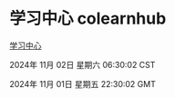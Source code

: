 # 学习中心 colearnhub
[学习中心](http://219.139.197.74:56308/colearnhub/)

2024年 11月 02日 星期六 06:30:02 CST

2024年 11月 01日 星期五 22:30:02 GMT
